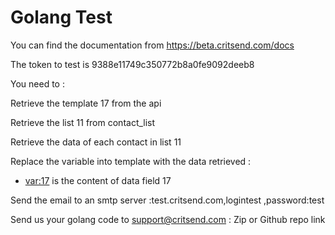 # Golang Test 

You can find the documentation from https://beta.critsend.com/docs

The token to test is 9388e11749c350772b8a0fe9092deeb8

You need to :

Retrieve the template 17 from the api

Retrieve the list 11 from contact_list

Retrieve the data of each contact in list 11

Replace the variable into template with the data retrieved  :
 * <var:17>  is the content of data field 17

Send the email to an smtp server :test.critsend.com,logintest ,password:test 

Send us your golang code to support@critsend.com : Zip or Github repo link 


